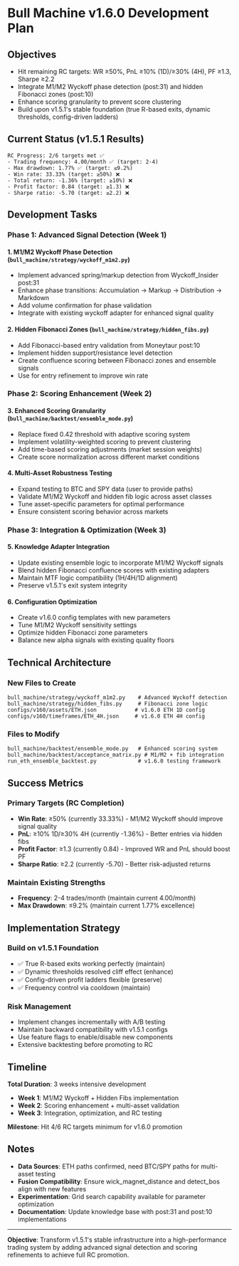# Bull Machine v1.6.0 Development Plan

## Objectives
- Hit remaining RC targets: WR ≥50%, PnL ≥10% (1D)/≥30% (4H), PF ≥1.3, Sharpe ≥2.2
- Integrate M1/M2 Wyckoff phase detection (post:31) and hidden Fibonacci zones (post:10)
- Enhance scoring granularity to prevent score clustering
- Build upon v1.5.1's stable foundation (true R-based exits, dynamic thresholds, config-driven ladders)

## Current Status (v1.5.1 Results)
```
RC Progress: 2/6 targets met ✅
- Trading frequency: 4.00/month ✅ (target: 2-4)
- Max drawdown: 1.77% ✅ (target: ≤9.2%)
- Win rate: 33.33% (target: ≥50%) ❌
- Total return: -1.36% (target: ≥10%) ❌
- Profit factor: 0.84 (target: ≥1.3) ❌
- Sharpe ratio: -5.70 (target: ≥2.2) ❌
```

## Development Tasks

### Phase 1: Advanced Signal Detection (Week 1)

#### 1. M1/M2 Wyckoff Phase Detection (`bull_machine/strategy/wyckoff_m1m2.py`)
- Implement advanced spring/markup detection from Wyckoff_Insider post:31
- Enhance phase transitions: Accumulation → Markup → Distribution → Markdown
- Add volume confirmation for phase validation
- Integrate with existing wyckoff adapter for enhanced signal quality

#### 2. Hidden Fibonacci Zones (`bull_machine/strategy/hidden_fibs.py`)
- Add Fibonacci-based entry validation from Moneytaur post:10
- Implement hidden support/resistance level detection
- Create confluence scoring between Fibonacci zones and ensemble signals
- Use for entry refinement to improve win rate

### Phase 2: Scoring Enhancement (Week 2)

#### 3. Enhanced Scoring Granularity (`bull_machine/backtest/ensemble_mode.py`)
- Replace fixed 0.42 threshold with adaptive scoring system
- Implement volatility-weighted scoring to prevent clustering
- Add time-based scoring adjustments (market session weights)
- Create score normalization across different market conditions

#### 4. Multi-Asset Robustness Testing
- Expand testing to BTC and SPY data (user to provide paths)
- Validate M1/M2 Wyckoff and hidden fib logic across asset classes
- Tune asset-specific parameters for optimal performance
- Ensure consistent scoring behavior across markets

### Phase 3: Integration & Optimization (Week 3)

#### 5. Knowledge Adapter Integration
- Update existing ensemble logic to incorporate M1/M2 Wyckoff signals
- Blend hidden Fibonacci confluence scores with existing adapters
- Maintain MTF logic compatibility (1H/4H/1D alignment)
- Preserve v1.5.1's exit system integrity

#### 6. Configuration Optimization
- Create v1.6.0 config templates with new parameters
- Tune M1/M2 Wyckoff sensitivity settings
- Optimize hidden Fibonacci zone parameters
- Balance new alpha signals with existing quality floors

## Technical Architecture

### New Files to Create
```
bull_machine/strategy/wyckoff_m1m2.py    # Advanced Wyckoff detection
bull_machine/strategy/hidden_fibs.py     # Fibonacci zone logic
configs/v160/assets/ETH.json            # v1.6.0 ETH 1D config
configs/v160/timeframes/ETH_4H.json     # v1.6.0 ETH 4H config
```

### Files to Modify
```
bull_machine/backtest/ensemble_mode.py   # Enhanced scoring system
bull_machine/backtest/acceptance_matrix.py # M1/M2 + fib integration
run_eth_ensemble_backtest.py             # v1.6.0 testing framework
```

## Success Metrics

### Primary Targets (RC Completion)
- **Win Rate**: ≥50% (currently 33.33%) - M1/M2 Wyckoff should improve signal quality
- **PnL**: ≥10% 1D/≥30% 4H (currently -1.36%) - Better entries via hidden fibs
- **Profit Factor**: ≥1.3 (currently 0.84) - Improved WR and PnL should boost PF
- **Sharpe Ratio**: ≥2.2 (currently -5.70) - Better risk-adjusted returns

### Maintain Existing Strengths
- **Frequency**: 2-4 trades/month (maintain current 4.00/month)
- **Max Drawdown**: ≤9.2% (maintain current 1.77% excellence)

## Implementation Strategy

### Build on v1.5.1 Foundation
- ✅ True R-based exits working perfectly (maintain)
- ✅ Dynamic thresholds resolved cliff effect (enhance)
- ✅ Config-driven profit ladders flexible (preserve)
- ✅ Frequency control via cooldown (maintain)

### Risk Management
- Implement changes incrementally with A/B testing
- Maintain backward compatibility with v1.5.1 configs
- Use feature flags to enable/disable new components
- Extensive backtesting before promoting to RC

## Timeline

**Total Duration**: 3 weeks intensive development
- **Week 1**: M1/M2 Wyckoff + Hidden Fibs implementation
- **Week 2**: Scoring enhancement + multi-asset validation
- **Week 3**: Integration, optimization, and RC testing

**Milestone**: Hit 4/6 RC targets minimum for v1.6.0 promotion

## Notes

- **Data Sources**: ETH paths confirmed, need BTC/SPY paths for multi-asset testing
- **Fusion Compatibility**: Ensure wick_magnet_distance and detect_bos align with new features
- **Experimentation**: Grid search capability available for parameter optimization
- **Documentation**: Update knowledge base with post:31 and post:10 implementations

---

**Objective**: Transform v1.5.1's stable infrastructure into a high-performance trading system by adding advanced signal detection and scoring refinements to achieve full RC promotion.